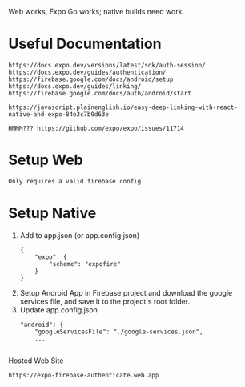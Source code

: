 Web works, Expo Go works; native builds need work.

Useful Documentation
===
    https://docs.expo.dev/versions/latest/sdk/auth-session/
    https://docs.expo.dev/guides/authentication/
    https://firebase.google.com/docs/android/setup
    https://docs.expo.dev/guides/linking/
    https://firebase.google.com/docs/auth/android/start

    https://javascript.plainenglish.io/easy-deep-linking-with-react-native-and-expo-84e3c7b9d63e

    HMMM??? https://github.com/expo/expo/issues/11714
    
Setup Web
===
    Only requires a valid firebase config

Setup Native
===
1. Add to app.json (or app.config.json)
    ```
    {
        "expo": {
            "scheme": "expofire"
        }
    }

2. Setup Android App in Firebase project and download the google services file, and save it to the project's root folder.
3. Update app.config.json
    ```
    "android": {
		"googleServicesFile": "./google-services.json",
        ...


Hosted Web Site

    https://expo-firebase-authenticate.web.app

